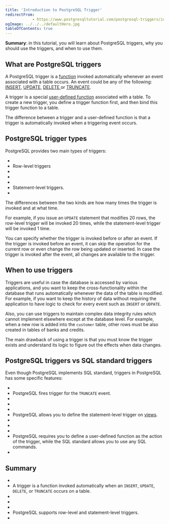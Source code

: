 ```yaml
---
title: 'Introduction to PostgreSQL Trigger'
redirectFrom: 
            - https://www.postgresqltutorial.com/postgresql-triggers/introduction-postgresql-trigger/
ogImage: ../../../defaultHero.jpg
tableOfContents: true
---
```

<!-- wp:paragraph -->

**Summary**: in this tutorial, you will learn about PostgreSQL triggers, why you should use the triggers, and when to use them.

<!-- /wp:paragraph -->

<!-- wp:heading -->

## What are PostgreSQL triggers

<!-- /wp:heading -->

<!-- wp:paragraph -->

A PostgreSQL trigger is a [function](https://www.postgresqltutorial.com/postgresql-plpgsql/postgresql-create-function/) invoked automatically whenever an event associated with a table occurs. An event could be any of the following: [INSERT](https://www.postgresqltutorial.com/postgresql-tutorial/postgresql-insert/ "PostgreSQL INSERT"), [UPDATE](https://www.postgresqltutorial.com/postgresql-tutorial/postgresql-update/ "PostgreSQL UPDATE"), [DELETE ](https://www.postgresqltutorial.com/postgresql-tutorial/postgresql-delete/ "PostgreSQL DELETE")or [TRUNCATE](https://www.postgresqltutorial.com/postgresql-tutorial/postgresql-truncate-table/ "PostgreSQL TRUNCATE TABLE").

<!-- /wp:paragraph -->

<!-- wp:paragraph -->

A trigger is a special [user-defined function](https://www.postgresqltutorial.com/postgresql-stored-procedures/) associated with a table. To create a new trigger, you define a trigger function first, and then bind this trigger function to a table.

<!-- /wp:paragraph -->

<!-- wp:paragraph -->

The difference between a trigger and a user-defined function is that a trigger is automatically invoked when a triggering event occurs.

<!-- /wp:paragraph -->

<!-- wp:heading -->

## PostgreSQL trigger types

<!-- /wp:heading -->

<!-- wp:paragraph -->

PostgreSQL provides two main types of triggers:

<!-- /wp:paragraph -->

<!-- wp:list -->

- <!-- wp:list-item -->
- Row-level triggers
- <!-- /wp:list-item -->
-
- <!-- wp:list-item -->
- Statement-level triggers.
- <!-- /wp:list-item -->

<!-- /wp:list -->

<!-- wp:paragraph -->

The differences between the two kinds are how many times the trigger is invoked and at what time.

<!-- /wp:paragraph -->

<!-- wp:paragraph -->

For example, if you issue an `UPDATE` statement that modifies 20 rows, the row-level trigger will be invoked 20 times, while the statement-level trigger will be invoked 1 time.

<!-- /wp:paragraph -->

<!-- wp:paragraph -->

You can specify whether the trigger is invoked before or after an event. If the trigger is invoked before an event, it can skip the operation for the current row or even change the row being updated or inserted. In case the trigger is invoked after the event, all changes are available to the trigger.

<!-- /wp:paragraph -->

<!-- wp:heading -->

## When to use triggers

<!-- /wp:heading -->

<!-- wp:paragraph -->

Triggers are useful in case the database is accessed by various applications, and you want to keep the cross-functionality within the database that runs automatically whenever the data of the table is modified. For example, if you want to keep the history of data without requiring the application to have logic to check for every event such as `INSERT` or `UDPATE`.

<!-- /wp:paragraph -->

<!-- wp:paragraph -->

Also, you can use triggers to maintain complex data integrity rules which cannot implement elsewhere except at the database level. For example, when a new row is added into the `customer` table, other rows must be also created in tables of banks and credits.

<!-- /wp:paragraph -->

<!-- wp:paragraph -->

The main drawback of using a trigger is that you must know the trigger exists and understand its logic to figure out the effects when data changes.

<!-- /wp:paragraph -->

<!-- wp:heading -->

## PostgreSQL triggers vs SQL standard triggers

<!-- /wp:heading -->

<!-- wp:paragraph -->

Even though PostgreSQL implements SQL standard, triggers in PostgreSQL has some specific features:

<!-- /wp:paragraph -->

<!-- wp:list -->

- <!-- wp:list-item -->
- PostgreSQL fires trigger for the `TRUNCATE` event.
- <!-- /wp:list-item -->
-
- <!-- wp:list-item -->
- PostgreSQL allows you to define the statement-level trigger on [views](https://www.postgresqltutorial.com/postgresql-views/).
- <!-- /wp:list-item -->
-
- <!-- wp:list-item -->
- PostgreSQL requires you to define a user-defined function as the action of the trigger, while the SQL standard allows you to use any SQL commands.
- <!-- /wp:list-item -->

<!-- /wp:list -->

<!-- wp:heading -->

## Summary

<!-- /wp:heading -->

<!-- wp:list -->

- <!-- wp:list-item -->
- A trigger is a function invoked automatically when an `INSERT`, `UPDATE`, `DELETE`, or `TRUNCATE` occurs on a table.
- <!-- /wp:list-item -->
-
- <!-- wp:list-item -->
- PostgreSQL supports row-level and statement-level triggers.
- <!-- /wp:list-item -->

<!-- /wp:list -->
